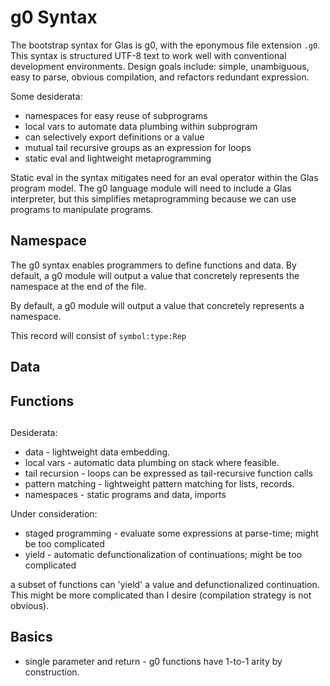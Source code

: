 # g0 Syntax

The bootstrap syntax for Glas is g0, with the eponymous file extension `.g0`. This syntax is structured UTF-8 text to work well with conventional development environments. Design goals include: simple, unambiguous, easy to parse, obvious compilation, and refactors redundant expression. 

Some desiderata: 

* namespaces for easy reuse of subprograms
* local vars to automate data plumbing within subprogram
* can selectively export definitions or a value
* mutual tail recursive groups as an expression for loops
* static eval and lightweight metaprogramming

Static eval in the syntax mitigates need for an eval operator within the Glas program model. The g0 language module will need to include a Glas interpreter, but this simplifies metaprogramming because we can use programs to manipulate programs. 




## Namespace

The g0 syntax enables programmers to define functions and data. By default, a g0 module will output a value that concretely represents the namespace at the end of the file. 


By default, a g0 module will output a value that concretely represents a namespace. 

This record will consist of `symbol:type:Rep`


##


## Data

## Functions

## 




Desiderata:

* data - lightweight data embedding.
* local vars - automatic data plumbing on stack where feasible.
* tail recursion - loops can be expressed as tail-recursive function calls
* pattern matching - lightweight pattern matching for lists, records.
* namespaces - static programs and data, imports

Under consideration:
* staged programming - evaluate some expressions at parse-time; might be too complicated
* yield - automatic defunctionalization of continuations; might be too complicated

a subset of functions can 'yield' a value and defunctionalized continuation. This might be more complicated than I desire (compilation strategy is not obvious).



## Basics






* single parameter and return - g0 functions have 1-to-1 arity by construction.


